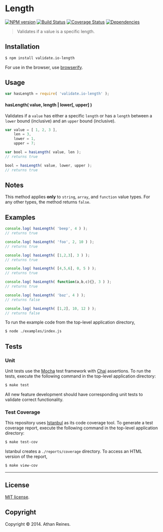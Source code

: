 Length
===
[![NPM version][npm-image]][npm-url] [![Build Status][travis-image]][travis-url] [![Coverage Status][coveralls-image]][coveralls-url] [![Dependencies][dependencies-image]][dependencies-url]

> Validates if a value is a specific length.


## Installation

``` bash
$ npm install validate.io-length
```

For use in the browser, use [browserify](https://github.com/substack/node-browserify).


## Usage

``` javascript
var hasLength = require( 'validate.io-length' );
```

#### hasLength( value, length | lower[, upper] )

Validates if a `value` has either a specific `length` or has a `length` between a `lower` bound (inclusive) and an `upper` bound (inclusive).

``` javascript
var value = [ 1, 2, 3 ],
	len = 3,
	lower = 1,
	upper = 7;

var bool = hasLength( value, len );
// returns true

bool = hasLength( value, lower, upper );
// returns true
```


## Notes

This method applies __only__ to `string`, `array`, and `function` value types. For any other types, the method returns `false`.


## Examples

``` javascript
console.log( hasLength( 'beep', 4 ) );
// returns true

console.log( hasLength( 'foo', 2, 10 ) );
// returns true

console.log( hasLength( [1,2,3], 3 ) );
// returns true

console.log( hasLength( [4,5,6], 0, 5 ) );
// returns true

console.log( hasLength( function(a,b,c){}, 3 ) );
// returns true

console.log( hasLength( 'baz', 4 ) );
// returns false

console.log( hasLength( [1,2], 10, 12 ) );
// returns false
```

To run the example code from the top-level application directory,

``` bash
$ node ./examples/index.js
```


## Tests

### Unit

Unit tests use the [Mocha](http://mochajs.org) test framework with [Chai](http://chaijs.com) assertions. To run the tests, execute the following command in the top-level application directory:

``` bash
$ make test
```

All new feature development should have corresponding unit tests to validate correct functionality.


### Test Coverage

This repository uses [Istanbul](https://github.com/gotwarlost/istanbul) as its code coverage tool. To generate a test coverage report, execute the following command in the top-level application directory:

``` bash
$ make test-cov
```

Istanbul creates a `./reports/coverage` directory. To access an HTML version of the report,

``` bash
$ make view-cov
```


---
## License

[MIT license](http://opensource.org/licenses/MIT). 


## Copyright

Copyright &copy; 2014. Athan Reines.


[npm-image]: http://img.shields.io/npm/v/validate.io-length.svg
[npm-url]: https://npmjs.org/package/validate.io-length

[travis-image]: http://img.shields.io/travis/validate-io/length/master.svg
[travis-url]: https://travis-ci.org/validate-io/length

[coveralls-image]: https://img.shields.io/coveralls/validate-io/length/master.svg
[coveralls-url]: https://coveralls.io/r/validate-io/length?branch=master

[dependencies-image]: http://img.shields.io/david/validate-io/length.svg
[dependencies-url]: https://david-dm.org/validate-io/length

[dev-dependencies-image]: http://img.shields.io/david/dev/validate-io/length.svg
[dev-dependencies-url]: https://david-dm.org/dev/validate-io/length

[github-issues-image]: http://img.shields.io/github/issues/validate-io/length.svg
[github-issues-url]: https://github.com/validate-io/length/issues

